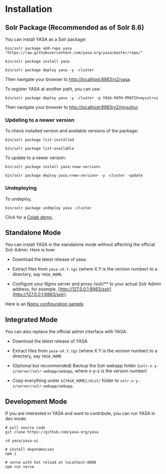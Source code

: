 # Installation
## Solr Package (Recommended as of Solr 8.6)

You can install YASA as a Solr package:

    bin/solr package add-repo yasa "https://raw.githubusercontent.com/yasa-org/yasa/master/repo/"

    bin/solr package install yasa

    bin/solr package deploy yasa -y -cluster
Then navigate your browser to [http://localhost:8983/v2/yasa](http://localhost:8983/v2/yasa).

To register YASA at another path, you can use:

    bin/solr package deploy yasa -y -cluster -p YASA-PATH-PREFIX=mysolrui
Then navigate your browser to [http://localhost:8983/v2/mysolrui](http://localhost:8983/v2/mysolrui).

### Updating to a newer version
To check installed version and available versions of the package:

    bin/solr package list-installed

    bin/solr package list-available
To update to a newer version:

    bin/solr package install yasa:<new-version>

    bin/solr package deploy yasa:<new-version> -y -cluster -update
### Undeploying
To undeploy,

    bin/solr package undeploy yasa -cluster

Click for a [Colab demo](https://colab.research.google.com/github/TheSearchStack/notebooks/blob/master/Apache_Solr_with_Yasa_Dashboard.ipynb).

## Standalone Mode
You can install YASA in the standalone mode without affecting the official Solr Admin. Here is how:

* Download the latest release of yasa.

* Extract files from `yasa-vX.Y.tgz` (where X.Y is the version number) to a directory, say `YASA_HOME`.

* Configure your Nginx server and proxy /solr/** to your actual Solr Admin address, for example, [http://127.0.0.1:8983/solr](http://127.0.0.1:8983/solr).

Here is an [Nginx configuration sample](https://github.com/yasa-org/yasa/blob/master/docker/nginx.conf).

## Integrated Mode
You can also replace the official admin interface with YASA:

* Download the latest release of YASA

* Extract files from `yasa-vX.Y.tgz` (where X.Y is the version number) to a directory, say `YASA_HOME`

* (Optional but recommended) Backup the Solr webapp folder (`solr-x-y-z/server/solr-webapp/webapp`, where x-y-z is the version number)

* Copy everything under `${YASA_HOME}/dist/` folder to `solr-x-y-z/server/solr-webapp/webapp`.

## Development Mode
If you are interested in YASA and want to contribute, you can run YASA in dev mode:

    # pull source code
    git clone https://github.com/yasa-org/yasa

    cd yasa/yasa-ui

    # install dependencies
    npm i

    # serve with hot reload at localhost:8080
    npm run serve

##